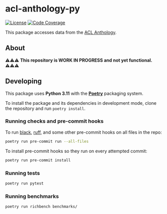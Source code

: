 # acl-anthology-py

[![License](https://img.shields.io/github/license/mbollmann/acl-anthology-py)](LICENSE)
[![Code Coverage](https://codecov.io/gh/mbollmann/acl-anthology-py/branch/main/graph/badge.svg)](https://codecov.io/gh/mbollmann/acl-anthology-py)

This package accesses data from the [ACL
Anthology](https://github.com/acl-org/acl-anthology).

## About

:warning::warning::warning: **This repository is WORK IN PROGRESS and not yet
functional.** :warning::warning::warning:

## Developing

This package uses **Python 3.11** with the
[**Poetry**](https://python-poetry.org/) packaging system.

To install the package and its dependencies in development mode, clone the
repository and run `poetry install`.

### Running checks and pre-commit hooks

To run [black](https://github.com/psf/black),
[ruff](https://github.com/charliermarsh/ruff), and some other pre-commit hooks
on all files in the repo:

```bash
poetry run pre-commit run --all-files
```

To install pre-commit hooks so they run on every attempted commit:

```bash
poetry run pre-commit install
```

### Running tests

```bash
poetry run pytest
```

### Running benchmarks

```bash
poetry run richbench benchmarks/
```
